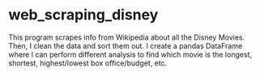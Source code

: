 # web_scraping_disney
This program scrapes info from Wikipedia about all the Disney Movies. Then, I clean the data and sort them out. I create a pandas DataFrame where I can perform different analysis to find which movie is the longest, shortest, highest/lowest box office/budget, etc.
